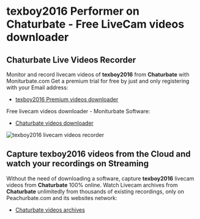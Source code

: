 # texboy2016 Performer on Chaturbate - Free LiveCam videos downloader

## Chaturbate Live Videos Recorder

Monitor and record livecam videos of **texboy2016** from **Chaturbate** with Moniturbate.com
Get a premium trial for free by just and only registering with your Email address:
* [texboy2016 Premium videos downloader](https://moniturbate.com/request-demo-licence-key.html)

Free livecam videos downloader - Moniturbate Software:
* [Chaturbate videos downloader](https://moniturbate.com/moniturbate-download-software.html)

![texboy2016 livecam videos recorder](https://peachurnet.com/templates/moniturbate-software.png)


## Capture texboy2016 videos from the Cloud and watch your recordings on Streaming

Without the need of downloading a software, capture **texboy2016** livecam videos from **Chaturbate** 100% online.
Watch Livecam archives from **Chaturbate** unlimitedly from thousands of existing recordings, only on Peachurbate.com and its websites network:
* [Chaturbate videos archives](https://peachurnet.com/)
